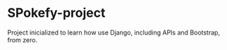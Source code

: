 # SPokefy-project
Project inicialized to learn how use Django, including APIs and Bootstrap, from zero.
